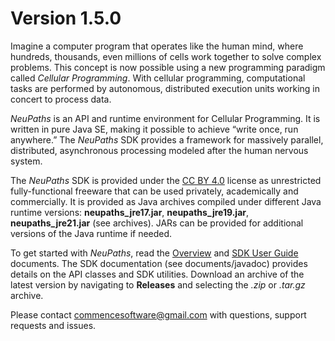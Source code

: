 # Version 1.5.0

Imagine a computer program that operates like the human mind, where hundreds,
thousands, even millions of cells work together to solve complex problems.
This concept is now possible using a new programming paradigm called
*Cellular Programming*.  With cellular programming, computational
tasks are performed by autonomous, distributed execution units working
in concert to process data.

*NeuPaths* is an API and runtime environment for Cellular Programming. It is written
in pure Java SE, making it possible to achieve “write once, run anywhere.”
The *NeuPaths* SDK provides a framework for massively parallel, distributed,
asynchronous processing modeled after the human nervous system.

The *NeuPaths* SDK is provided under the [CC BY 4.0](https://creativecommons.org/licenses/by/4.0/)
license as unrestricted fully-functional freeware that can be used privately,
academically and commercially.  It is provided as Java archives compiled under different
Java runtime versions: **neupaths_jre17.jar**, **neupaths_jre19.jar**, **neupaths_jre21.jar**
(see archives).  JARs can be provided for additional versions of the Java runtime if
needed.

To get started with *NeuPaths*, read the [Overview](documents/NeuPaths_Overview.pdf) and
[SDK User Guide](documents/NeuPaths_SDK_User_Guide.pdf) documents.  The
SDK documentation (see documents/javadoc) provides details on the
API classes and SDK utilities.  Download an archive of the latest version by
navigating to **Releases** and selecting the *.zip* or *.tar.gz* archive.

Please contact commencesoftware@gmail.com with questions, support requests and issues.
